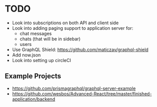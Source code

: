 # TODO

- Look into subscriptions on both API and client side
- Look into adding paging support to application server for:
  - chat messages
  - chats (that will be in sidebar)
  - users
- Use GraphQL Shield: https://github.com/maticzav/graphql-shield
- Add now.json
- Look into setting up circleCI

## Example Projects

- https://github.com/prismagraphql/graphql-server-example
- https://github.com/wesbos/Advanced-React/tree/master/finished-application/backend
